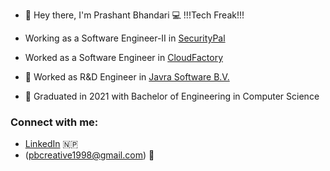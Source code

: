 - 👋 Hey there, I'm Prashant Bhandari :computer: !!!Tech Freak!!!
-  Working as a Software Engineer-II in [SecurityPal](https://www.securitypalhq.com)
-  Worked as a Software Engineer in [CloudFactory](https://www.cloudfactory.com)
- 🔭 Worked as  R&D Engineer in [Javra Software B.V.](https://javra.com/)

- 📄 Graduated in 2021 with Bachelor of Engineering in Computer Science 


### Connect with me:
- [LinkedIn](https://www.linkedin.com/in/prashant-bhandari-b0287a144/) 🇳🇵
- (pbcreative1998@gmail.com) :email:


